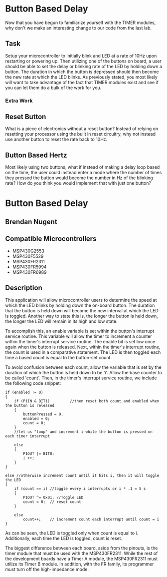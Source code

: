 # Button Based Delay
Now that you have begun to familiarize yourself with the TIMER modules, why don't we make an interesting change to our code from the last lab.

## Task
Setup your microcontroller to initially blink and LED at a rate of 10Hz upon restarting or powering up. Then utilizing one of the buttons on board, a user should be able to set the delay or blinking rate of the LED by holding down a button. The duration in which the button is depressed should then become the new rate at which the LED blinks. As previously stated, you most likely will want to take advantage of the fact that TIMER modules exist and see if you can let them do a bulk of the work for you.

### Extra Work
## Reset Button
What is a piece of electronics without a reset button? Instead of relying on resetting your processor using the built in reset circuitry, why not instead use another button to reset the rate back to 10Hz.

## Button Based Hertz
Most likely using two buttons, what if instead of making a delay loop based on the time, the user could instead enter a mode where the number of times they pressed the button would become the number in Hz of the blinking rate? How do you think you would implement that with just one button?

# Button Based Delay
## Brendan Nugent
## Compatible Microcontrollers
* MSP430G2553
* MSP430F5529
* MSP430FR2311
* MSP430FR5994
* MSP430FR6989
## Description
This application will allow microcontroller users to determine the speed at which the LED blinks by holding down the on-board button. The duration that the button is held down will become the new interval at which
the LED is toggled. Another way to state this is, the longer the button is held down, the longer the LED will remain in its high and low state.

To accomplish this, an enable variable is set within the button's interrupt service routine. This variable will allow the timer to increment a counter within the timer's interrupt service routine.
The enable bit is set low once again when the button is released. Next, within the timer's interrupt routine, the count is used in a comparative statement. The LED is then toggled each time a based
count is equal to the button-set count.

To avoid confusion between each count, allow the variable that is set by the duration of which the button is held down to be 'i'. Allow the base counter to be called 'count'.
Then, in the timer's interrupt service routine, we include the following code snippet:

    if (enabled != 0)
    {
        if (P1IN & BIT1)         //then reset both count and enabled when the button is released
        {
            buttonPressed = 0;
            enabled = 0;
            count = 0;
        }
        //let us "loop" and increment i while the button is pressed on each timer interrupt

        else
        {
            P1OUT |= BIT0;
            i ++;
        }
    }

    else //otherwise increment count until it hits i, then it will toggle the LED
    {
        if (count == i) //toggle every i interrupts or i * .1 = 5 s
        {
            P1OUT ^= 0x01; //Toggle LED
            count = 0;  // reset count
        }

        else
            count++;    // increment count each interrupt until count = i
    }

As can be seen, the LED is toggled only when count is equal to i. Additionally, each time the LED is toggled, count is reset.

The biggest difference between each board, aside from the pinouts, is the timer module that must be used with the MSP430FR2311. While the rest of the development boards have a Timer A module,
the MSP430FR2311 must utilize its Timer B module. In addition, with the FR family, its programmer must turn off the high-impedance mode.
